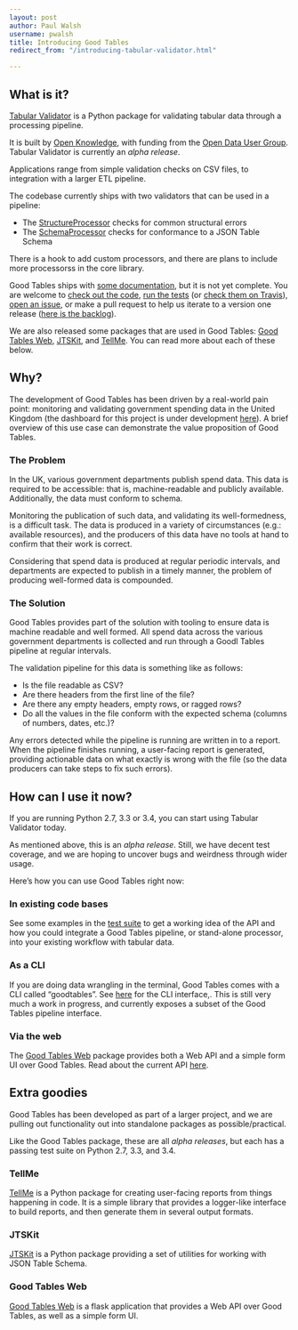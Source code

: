 ```yaml
---
layout: post
author: Paul Walsh
username: pwalsh
title: Introducing Good Tables
redirect_from: "/introducing-tabular-validator.html"

---
```


## What is it?

[Tabular Validator](https://github.com/okfn/goodtables) is a Python package for validating tabular data through a processing pipeline.

It is built by [Open Knowledge](https://okfn.org), with funding from the [Open Data User Group](https://www.gov.uk/government/groups/open-data-user-group). Tabular Validator is currently an *alpha release*.

Applications range from simple validation checks on CSV files, to integration with a larger ETL pipeline.

The codebase currently ships with two validators that can be used in a pipeline:

* The [StructureProcessor](https://github.com/okfn/goodtables/blob/master/goodtables/processors/structure.py) checks for common structural errors
* The [SchemaProcessor](https://github.com/okfn/tabular-validator/blob/master/goodtables/processors/schema.py) checks for conformance to a JSON Table Schema

There is a hook to add custom processors, and there are plans to include more processorss in the core library.

Good Tables ships with [some documentation](http://goodtables.readthedocs.org/en/latest/), but it is not yet complete. You are welcome to [check out the code](https://github.com/okfn/goodtables), [run the tests](https://github.com/okfn/goodtables/blob/master/test.sh) (or [check them on Travis](https://travis-ci.org/okfn/goodtables)), [open an issue](https://github.com/okfn/goodtables/issues), or make a pull request to help us iterate to a version one release ([here is the backlog](https://github.com/okfn/goodtables/milestones/Backlog)).

We are also released some packages that are used in Good Tables: [Good Tables Web](https://github.com/okfn/goodtables-web), [JTSKit](https://github.com/okfn/jtskit-py), and [TellMe](https://github.com/okfn/tellme). You can read more about each of these below.

## Why?

The development of Good Tables has been driven by a real-world pain point: monitoring and validating government spending data in the United Kingdom (the dashboard for this project is under development [here](https://github.com/okfn/spend-publishing-dashboard)). A brief overview of this use case can demonstrate the value proposition of Good Tables.

### The Problem

In the UK, various government departments publish spend data. This data is required to be accessible: that is, machine-readable and publicly available. Additionally, the data must conform to schema.

Monitoring the publication of such data, and validating its well-formedness, is a difficult task. The data is produced in a variety of circumstances (e.g.: available resources), and the producers of this data have no tools at hand to confirm that their work is correct.

Considering that spend data is produced at regular periodic intervals, and departments are expected to publish in a timely manner, the problem of producing well-formed data is compounded.

### The Solution

Good Tables provides part of the solution with tooling to ensure data is machine readable and well formed. All spend data across the various government departments is collected and run through a Goodl Tables pipeline at regular intervals.

The validation pipeline for this data is something like as follows:

* Is the file readable as CSV?
* Are there headers from the first line of the file?
* Are there any empty headers, empty rows, or ragged rows?
* Do all the values in the file conform with the expected schema (columns of numbers, dates, etc.)?

Any errors detected while the pipeline is running are written in to a report. When the pipeline finishes running, a user-facing report is generated, providing actionable data on what exactly is wrong with the file (so the data producers can take steps to fix such errors).

## How can I use it now?

If you are running Python 2.7, 3.3 or 3.4, you can start using Tabular Validator today.

As mentioned above, this is an *alpha release*. Still, we have decent test coverage, and we are hoping to uncover bugs and weirdness through wider usage.

Here’s how you can use Good Tables right now:

### In existing code bases
See some examples in the [test suite](https://github.com/okfn/goodtables/tree/master/tests) to get a working idea of the API and how you could integrate a Good Tables pipeline, or stand-alone processor, into your existing workflow with tabular data.

### As a CLI
If you are doing data wrangling in the terminal, Good Tables comes with a CLI called “goodtables”. See [here](https://github.com/okfn/goodtables/blob/master/goodtables/cli/main.py) for the CLI interface,. This is still very much a work in progress, and currently exposes a subset of the Good Tables pipeline interface.

### Via the web
The [Good Tables Web](https://github.com/okfn/goodtables-web) package provides both a Web API and a simple form UI over Good Tables. Read about the current API [here](https://github.com/okfn/goodtables-web/blob/master/README.md).

## Extra goodies

Good Tables has been developed as part of a larger project, and we are pulling out functionality out into standalone packages as possible/practical.

Like the Good Tables package, these are all *alpha releases*, but each has a passing test suite on Python 2.7, 3.3, and 3.4.

### TellMe

[TellMe](https://github.com/okfn/tellme) is a Python package for creating user-facing reports from things happening in code. It is a simple library that provides a logger-like interface to build reports, and then generate them in several output formats.

### JTSKit

[JTSKit](https://github.com/okfn/jtskit-py) is a Python package providing a set of utilities for working with JSON Table Schema.

### Good Tables Web

[Good Tables Web](https://github.com/okfn/goodtables-web) is a flask application that provides a Web API over Good Tables, as well as a simple form UI.
